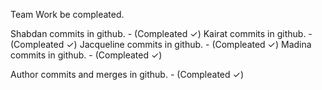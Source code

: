 Team Work be compleated.

Shabdan commits in github. - (Compleated ✓)
Kairat commits in github. - (Compleated ✓)
Jacqueline commits in github. - (Compleated ✓)
Madina commits in github. - (Compleated ✓)

Author commits and merges in github. - (Compleated ✓)